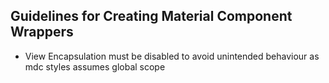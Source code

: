 ## Guidelines for Creating Material Component Wrappers

- View Encapsulation must be disabled to avoid unintended behaviour as mdc styles assumes global scope
